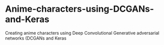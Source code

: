 # Anime-characters-using-DCGANs-and-Keras
Creating anime characters using Deep Convolutional Generative adversarial networks (DCGANs and Keras
